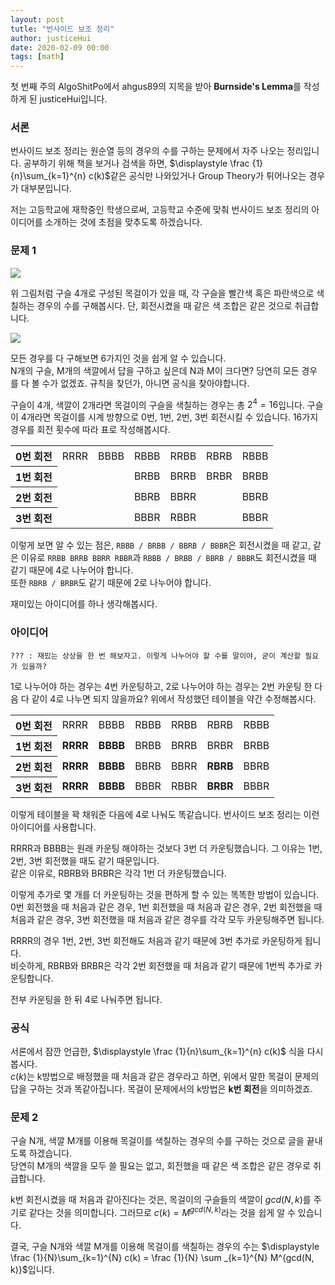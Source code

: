 ```yaml
---
layout: post
tutle: "번사이드 보조 정리"
author: justiceHui
date: 2020-02-09 00:00
tags: [math]
---
```


 

첫 번째 주의 AlgoShitPo에서 ahgus89의 지목을 받아 **Burnside's Lemma**를 작성하게 된 justiceHui입니다.

### 서론

번사이드 보조 정리는 원순열 등의 경우의 수를 구하는 문제에서 자주 나오는 정리입니다. 공부하기 위해 책을 보거나 검색을 하면, $\displaystyle \frac {1}{n}\sum_{k=1}^{n} c(k)$같은 공식만 나와있거나 Group Theory가 튀어나오는 경우가 대부분입니다.

저는 고등학교에 재학중인 학생으로써, 고등학교 수준에 맞춰 번사이드 보조 정리의 아이디어를 소개하는 것에 초점을 맞추도록 하겠습니다.

### 문제 1

![](https://i.imgur.com/RFrzEFb.png)

위 그림처럼 구슬 4개로 구성된 목걸이가 있을 때, 각 구슬을 빨간색 혹은 파란색으로 색칠하는 경우의 수를 구해봅시다. 단, 회전시켰을 때 같은 색 조합은 같은 것으로 취급합니다.

![](https://i.imgur.com/0LVTzcp.png)

모든 경우를 다 구해보면 6가지인 것을 쉽게 알 수 있습니다.<br>N개의 구슬, M개의 색깔에서 답을 구하고 싶은데 N과 M이 크다면? 당연히 모든 경우를 다 볼 수가 없겠죠. 규칙을 찾던가, 아니면 공식을 찾아야합니다.

구슬이 4개, 색깔이 2개라면 목걸이의 구슬을 색칠하는 경우는 총 $2^4 = 16$입니다. 구슬이 4개라면 목걸이를 시계 방향으로 0번, 1번, 2번, 3번 회전시킬 수 있습니다. 16가지 경우를 회전 횟수에 따라 표로 작성해봅시다.

<table>
    <tr> <th>0번 회전</th> <td>RRRR</td> <td>BBBB</td> <td>RBBB</td> <td>RRBB</td> <td>RBRB</td> <td>RBBB</td> </tr>
    <tr> <th>1번 회전</th> <td></td> <td></td> <td>BRBB</td> <td>BRRB</td> <td>BRBR</td> <td>BRBB</td> </tr>
    <tr> <th>2번 회전</th> <td></td> <td></td> <td>BBRB</td> <td>BBRR</td> <td></td> <td>BBRB</td> </tr>
    <tr> <th>3번 회전</th> <td></td> <td></td> <td>BBBR</td> <td>RBBR</td> <td></td> <td>BBBR</td> </tr>
</table>

이렇게 보면 알 수 있는 점은, `RBBB / BRBB / BBRB / BBBR`은 회전시켰을 때 같고, 같은 이유로 `RRBB BRRB BBRR RBBR`과 `RBBB / BRBB / BBRB / BBBR`도 회전시켰을 때 같기 때문에 4로 나누어야 합니다.<br>또한 `RBRB / BRBR`도 같기 때문에 2로 나누어야 합니다.

재미있는 아이디어를 하나 생각해봅시다.

### 아이디어

`??? : 재밌는 상상을 한 번 해보자고. 이렇게 나누어야 할 수를 말이야, 굳이 계산할 필요가 있을까?`

1로 나누어야 하는 경우는 4번 카운팅하고, 2로 나누어야 하는 경우는 2번 카운팅 한 다음 다 같이 4로 나누면 되지 않을까요? 위에서 작성했던 테이블을 약간 수정해봅시다.

<table>
    <tr> <th>0번 회전</th> <td>RRRR</td> <td>BBBB</td> <td>RBBB</td> <td>RRBB</td> <td>RBRB</td> <td>RBBB</td> </tr>
    <tr> <th>1번 회전</th> <td><b>RRRR</b></td> <td><b>BBBB</b></td> <td>BRBB</td> <td>BRRB</td> <td>BRBR</td> <td>BRBB</td> </tr>
    <tr> <th>2번 회전</th> <td><b>RRRR</b></td> <td><b>BBBB</b></td> <td>BBRB</td> <td>BBRR</td> <td><b>RBRB</b></td> <td>BBRB</td> </tr>
    <tr> <th>3번 회전</th> <td><b>RRRR</b></td> <td><b>BBBB</b></td> <td>BBBR</td> <td>RBBR</td> <td><b>BRBR</b></td> <td>BBBR</td> </tr>
</table>

이렇게 테이블을 꽉 채워준 다음에 4로 나눠도 똑같습니다. 번사이드 보조 정리는 이런 아이디어를 사용합니다.

RRRR과 BBBB는 원래 카운팅 해야하는 것보다 3번 더 카운팅했습니다. 그 이유는 1번, 2번, 3번 회전했을 때도 같기 때문입니다.<br>같은 이유로, RBRB와 BRBR은 각각 1번 더 카운팅했습니다.

이렇게 추가로 몇 개를 더 카운팅하는 것을 편하게 할 수 있는 똑똑한 방법이 있습니다.<br>0번 회전했을 때 처음과 같은 경우, 1번 회전했을 때 처음과 같은 경우, 2번 회전했을 때 처음과 같은 경우, 3번 회전했을 때 처음과 같은 경우를 각각 모두 카운팅해주면 됩니다.

RRRR의 경우 1번, 2번, 3번 회전해도 처음과 같기 때문에 3번 추가로 카운팅하게 됩니다.<br>비슷하게, RBRB와 BRBR은 각각 2번 회전했을 때 처음과 같기 때문에 1번씩 추가로 카운팅합니다.

전부 카운팅을 한 뒤 4로 나눠주면 됩니다.

### 공식

서론에서 잠깐 언급한, $\displaystyle \frac {1}{n}\sum_{k=1}^{n} c(k)$ 식을 다시 봅시다.<br>$c(k)$는 k방법으로 배정했을 때 처음과 같은 경우라고 하면, 위에서 말한 목걸이 문제의 답을 구하는 것과 똑같아집니다. 목걸이 문제에서의 k방법은 **k번 회전**을 의미하겠죠.

### 문제 2

구슬 N개, 색깔 M개를 이용해 목걸이를 색칠하는 경우의 수를 구하는 것으로 글을 끝내도록 하겠습니다.<br>당연히 M개의 색깔을 모두 쓸 필요는 없고, 회전했을 때 같은 색 조합은 같은 경우로 취급합니다.

k번 회전시켰을 때 처음과 같아진다는 것은, 목걸이의 구슬들의 색깔이 $gcd(N, k)$를 주기로 같다는 것을 의미합니다. 그러므로 $c(k) = M^{gcd(N, k)}$라는 것을 쉽게 알 수 있습니다.

결국, 구슬 N개와 색깔 M개를 이용해 목걸이를 색칠하는 경우의 수는 $\displaystyle \frac {1}{N}\sum_{k=1}^{N} c(k) = \frac {1}{N} \sum _{k=1}^{N} M^{gcd(N, k)}$입니다.


